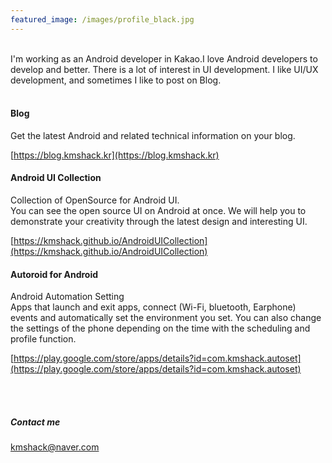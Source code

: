 ```yaml
---
featured_image: /images/profile_black.jpg
---
```


<br>
I'm working as an Android developer in Kakao.I love Android developers to develop and better. There is a lot of interest in UI development. I like UI/UX development, and sometimes I like to post on Blog. 

<br>
<br>

#### Blog  
Get the latest Android and related technical information on your blog.  

[https://blog.kmshack.kr](https://blog.kmshack.kr)


#### Android UI Collection  
Collection of OpenSource for Android UI.  
You can see the open source UI on Android at once. We will help you to demonstrate your creativity through the latest design and interesting UI.  

[https://kmshack.github.io/AndroidUICollection](https://kmshack.github.io/AndroidUICollection)  


#### Autoroid for Android    
Android Automation Setting  
Apps that launch and exit apps, connect (Wi-Fi, bluetooth, Earphone) events and automatically set the environment you set. You can also change the settings of the phone depending on the time with the scheduling and profile function.

[https://play.google.com/store/apps/details?id=com.kmshack.autoset](https://play.google.com/store/apps/details?id=com.kmshack.autoset)


<br>
<br>

##### Contact me

[kmshack@naver.com](mailto:kmshack@naver.com)
